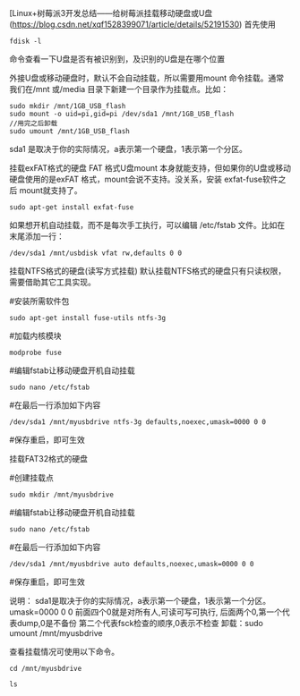 [Linux+树莓派3开发总结——给树莓派挂载移动硬盘或U盘(https://blog.csdn.net/xqf1528399071/article/details/52191530)
首先使用
```
fdisk -l
```

命令查看一下U盘是否有被识别到，及识别的U盘是在哪个位置



外接U盘或移动硬盘时，默认不会自动挂载，所以需要用mount 命令挂载。通常我们在/mnt 或/media 目录下新建一个目录作为挂载点。比如：
```
sudo mkdir /mnt/1GB_USB_flash
sudo mount -o uid=pi,gid=pi /dev/sda1 /mnt/1GB_USB_flash
//用完之后卸载
sudo umount /mnt/1GB_USB_flash
```
sda1 是取决于你的实际情况，a表示第一个硬盘，1表示第一个分区。

挂载exFAT格式的硬盘
FAT 格式U盘mount 本身就能支持，但如果你的U盘或移动硬盘使用的是exFAT 格式，mount会说不支持。没关系，安装 exfat-fuse软件之后 mount就支持了。
```
sudo apt-get install exfat-fuse
```
如果想开机自动挂载，而不是每次手工执行，可以编辑 /etc/fstab 文件。比如在末尾添加一行：
```
/dev/sda1 /mnt/usbdisk vfat rw,defaults 0 0
```
挂载NTFS格式的硬盘(读写方式挂载)
默认挂载NTFS格式的硬盘只有只读权限，需要借助其它工具实现。

#安装所需软件包
```
sudo apt-get install fuse-utils ntfs-3g
```
#加载内核模块
```
modprobe fuse
```
#编辑fstab让移动硬盘开机自动挂载
```
sudo nano /etc/fstab
```
#在最后一行添加如下内容
```
/dev/sda1 /mnt/myusbdrive ntfs-3g defaults,noexec,umask=0000 0 0
```
#保存重启，即可生效


挂载FAT32格式的硬盘

#创建挂载点
```
sudo mkdir /mnt/myusbdrive
```
#编辑fstab让移动硬盘开机自动挂载
```
sudo nano /etc/fstab
```
#在最后一行添加如下内容
```
/dev/sda1 /mnt/myusbdrive auto defaults,noexec,umask=0000 0 0
```
#保存重启，即可生效


说明：
sda1是取决于你的实际情况，a表示第一个硬盘，1表示第一个分区。
umask=0000 0 0
前面四个0就是对所有人,可读可写可执行,
后面两个0,第一个代表dump,0是不备份
第二个代表fsck检查的顺序,0表示不检查
卸载：sudo umount /mnt/myusbdrive

查看挂载情况可使用以下命令。
```
cd /mnt/myusbdrive
 
ls
```